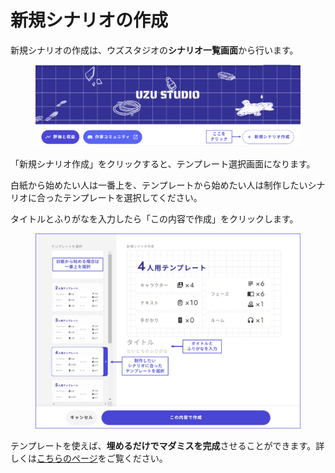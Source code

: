 # 新規シナリオの作成

新規シナリオの作成は、ウズスタジオの**シナリオ一覧画面**から行います。

<figure><img src="../../.gitbook/assets/image (4) (1) (1) (1) (1).png" alt=""><figcaption></figcaption></figure>

「新規シナリオ作成」をクリックすると、テンプレート選択画面になります。

白紙から始めたい人は一番上を、テンプレートから始めたい人は制作したいシナリオに合ったテンプレートを選択してください。

タイトルとふりがなを入力したら「この内容で作成」をクリックします。

<figure><img src="../../.gitbook/assets/image (5) (1) (1) (1).png" alt=""><figcaption></figcaption></figure>



テンプレートを使えば、**埋めるだけでマダミスを完成**させることができます。詳しくは[こちらのページ](../template/)をご覧ください。

